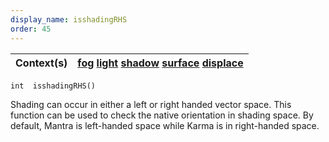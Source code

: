 ```yaml
---
display_name: isshadingRHS
order: 45
---
```

| Context(s) | [fog](../contexts/fog.html)  [light](../contexts/light.html)  [shadow](../contexts/shadow.html)  [surface](../contexts/surface.html)  [displace](../contexts/displace.html) |
| --- | --- |

`int  isshadingRHS()`

Shading can occur in either a left or right handed vector space. This function
can be used to check the native orientation in shading space. By default,
Mantra is left-handed space while Karma is in right-handed space.
